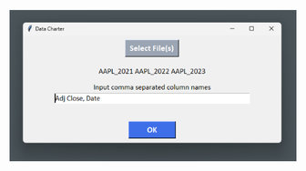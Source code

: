![Screenshot of app UI](https://github.com/BurakAy/Stock-Price-Charter/blob/main/UI_Screenshot.png)
